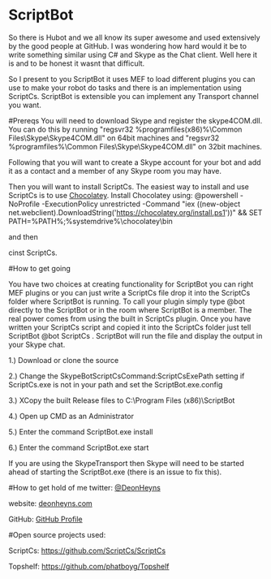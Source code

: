ScriptBot
===================================

So there is Hubot and we all know its super awesome and used extensively by the good people at GitHub. I was wondering how hard would it be to write something similar using C# and Skype as the Chat client. Well here it is and to be honest it wasnt that difficult. 

So I present to you ScriptBot it uses MEF to load different plugins you can use to make your robot do tasks and there is an implementation using ScriptCs. ScriptBot is extensible you can implement any Transport channel you want.

#Prereqs
You will need to download Skype and register the skype4COM.dll. You can do this by running "regsvr32 %programfiles(x86)%\Common Files\Skype\Skype4COM.dll" on 64bit machines and "regsvr32 %programfiles%\Common Files\Skype\Skype4COM.dll" on 32bit machines.

Following that you will want to create a Skype account for your bot and add it as a contact and a member of any Skype room you may have. 

Then you will want to install ScriptCs. The easiest way to install and use ScriptCs is to use [Chocolatey](http://www.chocolatey.org/).
Install Chocolatey using: @powershell -NoProfile -ExecutionPolicy unrestricted -Command "iex ((new-object net.webclient).DownloadString('https://chocolatey.org/install.ps1'))" && SET PATH=%PATH%;%systemdrive%\chocolatey\bin

and then

cinst ScriptCs.

#How to get going

You have two choices at creating functionality for ScriptBot you can right MEF plugins or you can just write a ScriptCs file drop it into the ScriptCs folder where ScriptBot is running. To call your plugin simply type @bot <command> directly to the ScriptBot or in the room where ScriptBot is a member. The real power comes from using the built in ScriptCs plugin. Once you have written your ScriptCs script and copied it into the ScriptCs folder just tell ScriptBot @bot ScriptCs <ScriptCs file>. ScriptBot will run the file and display the output in your Skype chat.

1.) Download or clone the source

2.) Change the SkypeBotScriptCsCommand:ScriptCsExePath setting if ScriptCs.exe is not in your path and set the  ScriptBot.exe.config

3.) XCopy the built Release files to C:\Program Files (x86)\ScriptBot

4.) Open up CMD as an Administrator

5.) Enter the command ScriptBot.exe install

6.) Enter the command ScriptBot.exe start

If you are using the SkypeTransport then Skype will need to be started ahead of starting the ScriptBot.exe (there is an issue to fix this).

#How to get hold of me
twitter: [@DeonHeyns](https://twitter.com/deonheyns)

website: [deonheyns.com](http://deonheyns.com/contact)

GitHub: [GitHub Profile](https://github.com/deonheyns)

#Open source projects used:

ScriptCs: https://github.com/ScriptCs/ScriptCs

Topshelf: https://github.com/phatboyg/Topshelf